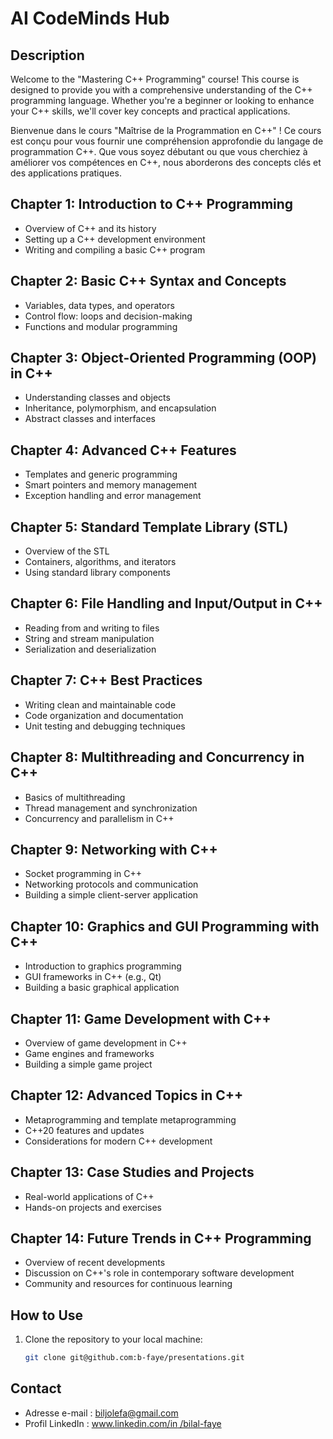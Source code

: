# AI CodeMinds Hub

## Description

Welcome to the "Mastering C++ Programming" course! This course is designed to provide you with a comprehensive understanding of the C++ programming language. Whether you're a beginner or looking to enhance your C++ skills, we'll cover key concepts and practical applications.

Bienvenue dans le cours "Maîtrise de la Programmation en C++" ! Ce cours est conçu pour vous fournir une compréhension approfondie du langage de programmation C++. Que vous soyez débutant ou que vous cherchiez à améliorer vos compétences en C++, nous aborderons des concepts clés et des applications pratiques.

## Chapter 1: Introduction to C++ Programming
- Overview of C++ and its history
- Setting up a C++ development environment
- Writing and compiling a basic C++ program

## Chapter 2: Basic C++ Syntax and Concepts
- Variables, data types, and operators
- Control flow: loops and decision-making
- Functions and modular programming

## Chapter 3: Object-Oriented Programming (OOP) in C++
- Understanding classes and objects
- Inheritance, polymorphism, and encapsulation
- Abstract classes and interfaces

## Chapter 4: Advanced C++ Features
- Templates and generic programming
- Smart pointers and memory management
- Exception handling and error management

## Chapter 5: Standard Template Library (STL)
- Overview of the STL
- Containers, algorithms, and iterators
- Using standard library components

## Chapter 6: File Handling and Input/Output in C++
- Reading from and writing to files
- String and stream manipulation
- Serialization and deserialization

## Chapter 7: C++ Best Practices
- Writing clean and maintainable code
- Code organization and documentation
- Unit testing and debugging techniques

## Chapter 8: Multithreading and Concurrency in C++
- Basics of multithreading
- Thread management and synchronization
- Concurrency and parallelism in C++

## Chapter 9: Networking with C++
- Socket programming in C++
- Networking protocols and communication
- Building a simple client-server application

## Chapter 10: Graphics and GUI Programming with C++
- Introduction to graphics programming
- GUI frameworks in C++ (e.g., Qt)
- Building a basic graphical application

## Chapter 11: Game Development with C++
- Overview of game development in C++
- Game engines and frameworks
- Building a simple game project

## Chapter 12: Advanced Topics in C++
- Metaprogramming and template metaprogramming
- C++20 features and updates
- Considerations for modern C++ development

## Chapter 13: Case Studies and Projects
- Real-world applications of C++
- Hands-on projects and exercises

## Chapter 14: Future Trends in C++ Programming
- Overview of recent developments
- Discussion on C++'s role in contemporary software development
- Community and resources for continuous learning

## How to Use

1. Clone the repository to your local machine:

   ```bash
   git clone git@github.com:b-faye/presentations.git

## Contact
* Adresse e-mail : [biljolefa@gmail.com](biljolefa@gmail.com)
* Profil LinkedIn : [www.linkedin.com/in /bilal-faye](www.linkedin.com/in/bilal-faye)
